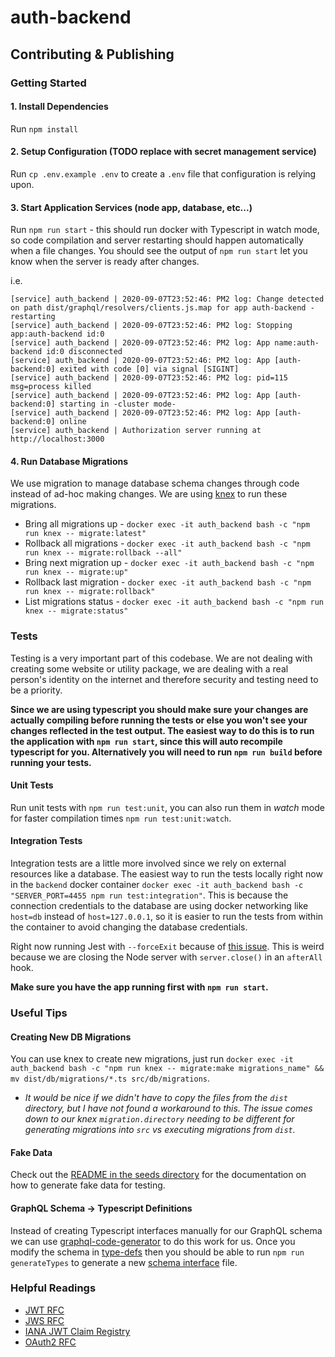 # auth-backend

## Contributing & Publishing
### Getting Started
#### 1. Install Dependencies
Run `npm install`

#### 2. Setup Configuration (TODO replace with secret management service)
Run `cp .env.example .env` to create a `.env` file that configuration is relying upon. 

#### 3. Start Application Services (node app, database, etc...)
Run `npm run start` - this should run docker with Typescript in watch mode, so code compilation and server restarting
should happen automatically when a file changes. You should see the output of `npm run start` let you know when the
server is ready after changes.

i.e.
```
[service] auth_backend | 2020-09-07T23:52:46: PM2 log: Change detected on path dist/graphql/resolvers/clients.js.map for app auth-backend - restarting
[service] auth_backend | 2020-09-07T23:52:46: PM2 log: Stopping app:auth-backend id:0
[service] auth_backend | 2020-09-07T23:52:46: PM2 log: App name:auth-backend id:0 disconnected
[service] auth_backend | 2020-09-07T23:52:46: PM2 log: App [auth-backend:0] exited with code [0] via signal [SIGINT]
[service] auth_backend | 2020-09-07T23:52:46: PM2 log: pid=115 msg=process killed
[service] auth_backend | 2020-09-07T23:52:46: PM2 log: App [auth-backend:0] starting in -cluster mode-
[service] auth_backend | 2020-09-07T23:52:46: PM2 log: App [auth-backend:0] online
[service] auth_backend | Authorization server running at http://localhost:3000
```

#### 4. Run Database Migrations
We use migration to manage database schema changes through code instead of ad-hoc making changes. We are using
[knex](http://knexjs.org/#Migrations) to run these migrations.

* Bring all migrations up - `docker exec -it auth_backend bash -c "npm run knex -- migrate:latest"`
* Rollback all migrations - `docker exec -it auth_backend bash -c "npm run knex -- migrate:rollback --all"`
* Bring next migration up - `docker exec -it auth_backend bash -c "npm run knex -- migrate:up"`
* Rollback last migration - `docker exec -it auth_backend bash -c "npm run knex -- migrate:rollback"`
* List migrations status - `docker exec -it auth_backend bash -c "npm run knex -- migrate:status"`

### Tests
Testing is a very important part of this codebase. We are not dealing with creating some website or utility package, we
are dealing with a real person's identity on the internet and therefore security and testing need to be a priority.

**Since we are using typescript you should make sure your changes are actually compiling before running the tests or 
else you won't see your changes reflected in the test output. The easiest way to do this is to run the application with `npm run start`, 
since this will auto recompile typescript for you. Alternatively you will need to run `npm run build` before running your tests.**

#### Unit Tests
Run unit tests with `npm run test:unit`, you can also run them in _watch_ mode for faster compilation times `npm run test:unit:watch`.

#### Integration Tests
Integration tests are a little more involved since we rely on external resources like a database. The easiest way to run
the tests locally right now in the `backend` docker container `docker exec -it auth_backend bash -c "SERVER_PORT=4455 npm run test:integration"`.
This is because the connection credentials to the database are using docker networking like `host=db` instead of `host=127.0.0.1`,
so it is easier to run the tests from within the container to avoid changing the database credentials.

Right now running Jest with `--forceExit` because of [this issue](https://github.com/facebook/jest/issues/9473).
This is weird because we are closing the Node server with `server.close()` in an `afterAll` hook.

**Make sure you have the app running first with `npm run start`.**

### Useful Tips
#### Creating New DB Migrations
You can use knex to create new migrations, just run
`docker exec -it auth_backend bash -c "npm run knex -- migrate:make migrations_name" && mv dist/db/migrations/*.ts src/db/migrations`.

* _It would be nice if we didn't have to copy the files from the `dist` directory, but I have not found a workaround to this.
The issue comes down to our knex `migration.directory` needing to be different for generating migrations into `src` vs executing
migrations from `dist`._

#### Fake Data
Check out the [README in the seeds directory](./src/db/seeds/README.md) for the documentation on how to generate fake 
data for testing.

#### GraphQL Schema -> Typescript Definitions
Instead of creating Typescript interfaces manually for our GraphQL schema we can use [graphql-code-generator](https://github.com/dotansimha/graphql-code-generator)
to do this work for us. Once you modify the schema in [type-defs](./src/graphql/type-defs/) then you should be able to run
`npm run generateTypes` to generate a new [schema interface](./src/interfaces/graphql-schema.ts) file.

### Helpful Readings
* [JWT RFC](https://tools.ietf.org/html/rfc7519)
* [JWS RFC](https://www.rfc-editor.org/rfc/rfc7515)
* [IANA JWT Claim Registry](https://www.iana.org/assignments/jwt/jwt.xhtml)
* [OAuth2 RFC](https://tools.ietf.org/html/rfc6749#section-3.3)

